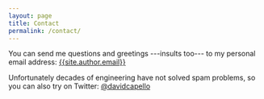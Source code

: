 ```yaml
---
layout: page
title: Contact
permalink: /contact/
---
```


You can send me questions and greetings ---insults too--- to my personal email address:
[{{site.author.email}}](mailto:{{site.author.email}})

Unfortunately decades of engineering have not solved spam problems, so
you can also try on Twitter: [@davidcapello](http://twitter.com/davidcapello)
